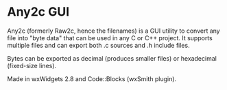 # Any2c GUI
Any2c (formerly Raw2c, hence the filenames) is a GUI utility to convert any file into "byte data" that can be used in any C or C++ project. It supports multiple files and can export both .c sources and .h include files.

Bytes can be exported as decimal (produces smaller files) or hexadecimal (fixed-size lines).

Made in wxWidgets 2.8 and Code::Blocks (wxSmith plugin).
